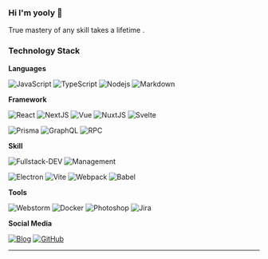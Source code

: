 ### Hi I'm yooly 👋

True mastery of any skill takes a lifetime .


### Technology Stack

**Languages**

![JavaScript](https://img.shields.io/badge/JavaScript-000?&logo=JavaScript&labelColor=000)
![TypeScript](https://img.shields.io/badge/TypeScript-000?&logo=TypeScript&labelColor=000)
![Nodejs](https://img.shields.io/badge/Nodejs-000?&logo=nodedotjs&labelColor=000)
![Markdown](https://img.shields.io/badge/-Markdown-000?&logo=Markdown&labelColor=000)

**Framework**

![React](https://img.shields.io/badge/React-000?&logo=React&labelColor=000)
![NextJS](https://img.shields.io/badge/Next.js-000?&logo=NextdotJS&labelColor=000)
![Vue](https://img.shields.io/badge/Vue-000?&logo=Vuedotjs&labelColor=000)
![NuxtJS](https://img.shields.io/badge/Nuxt.js-000?&logo=NuxtdotJS&labelColor=000)
![Svelte](https://img.shields.io/badge/Svelte-000.svg?logo=Svelte&logoColor=white)

![Prisma](https://img.shields.io/badge/Prisma-000?&logo=Prisma&labelColor=000)
![GraphQL](https://img.shields.io/badge/GraphQL-000?&logo=GraphQL&labelColor=000)
![RPC](https://img.shields.io/badge/tRPC-000?&logo=tRPC&labelColor=000)


**Skill**

![Fullstack-DEV](https://img.shields.io/badge/Fullstack--DEV-000?logo=HTML5&labelColor=000)
![Management](https://img.shields.io/badge/Management-000?&logo=personio&labelColor=000)

![Electron](https://img.shields.io/badge/Electron-000?&logo=Electron&labelColor=000)
![Vite](https://img.shields.io/badge/Vite-000?&logo=Vite&labelColor=000)
![Webpack](https://img.shields.io/badge/Webpack-000?&logo=Webpack&labelColor=000)
![Babel](https://img.shields.io/badge/Babel-000?&logo=Babel&labelColor=000)

**Tools**

![Webstorm](https://img.shields.io/badge/Webstorm-000?&logo=Webstorm&labelColor=000)
![Docker](https://img.shields.io/badge/Docker-000?&logo=Docker&labelColor=000)
![Photoshop](https://img.shields.io/badge/Photoshop-000?&logo=adobe-photoshop&labelColor=000)
![Jira](https://img.shields.io/badge/Jira-000?&logo=Jira&labelColor=000)

**Social Media**

<a href="https://yooly.cc"><img src="https://img.shields.io/badge/-Blog-000?logo=nextdotjs" alt="Blog"></a>
<a href="https://github.com/li9269391"><img src="https://img.shields.io/badge/-GitHub-000?logo=GitHub" alt="GitHub"></a>

----

<p>
  <img src="https://github-profile-trophy.vercel.app/?username=li9269391&theme=flat&title=Stars,Followers,Commit,MultiLanguage&margin-w=5&row=1&column=4" alt="" />
</p>
<p>
  <img src="https://github-readme-stats.vercel.app/api?username=li9269391&show_icons=true&icon_color=0366d6&text_color=24292e&bg_color=ffffff&hide_title=true" alt="" />
</p>